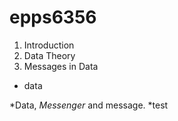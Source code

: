 # epps6356

1. Introduction
2. Data Theory
3. Messages in Data

 * data

 *Data, *Messenger* and message.
 *test
 

